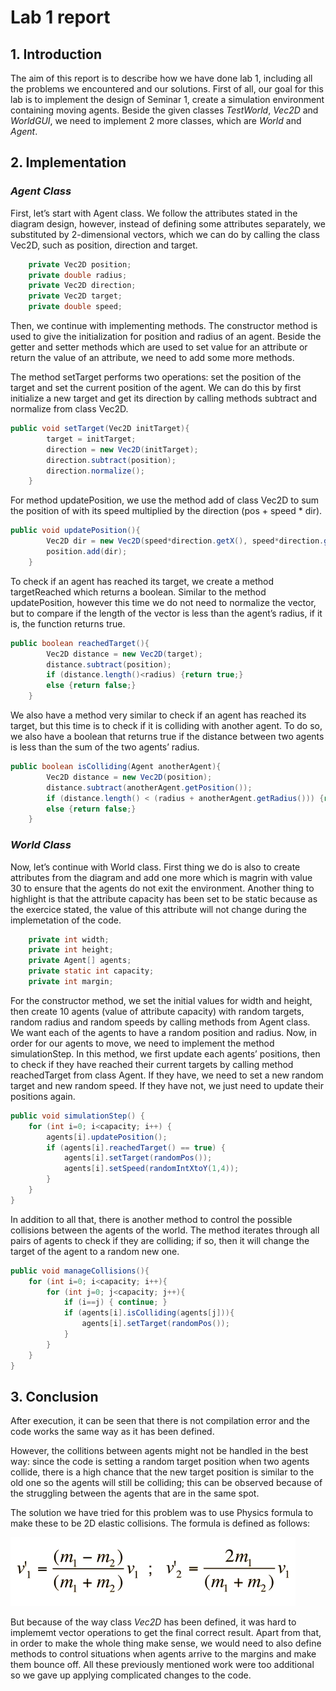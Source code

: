 
<!--
>1. An introduction where the problem is described. For example, what
should the program do? Which classes do you have to define? Which
methods do you have to implement for these classes?
>2. A description of possible alternative solutions that were discussed, and a
description of the chosen solution and the reason for choosing this solution
rather than others. It is also a good idea to mention the related theoretical
concepts of object-oriented programming that were applied as part of the
solution.
>3. A conclusion that describes how well the solution worked in practice,
i.e. did the tests show that the classes were correctly implemented? You
can also mention any difficulties during the implementation as well as any
doubts you might have had.
--->


# Lab 1 report

## 1. Introduction

The aim of this report is to describe how we have done lab 1, including all the problems we encountered and our solutions. First of all, our goal for this lab is to implement the design of Seminar 1, create a simulation environment containing moving agents. Beside the given classes *TestWorld*, *Vec2D* and *WorldGUI*, we need to implement 2 more classes, which are *World* and *Agent*.


## 2. Implementation

### ***Agent Class***

First, let’s start with Agent class. We follow the attributes stated in the diagram design, however, instead of defining some attributes separately, we substituted by 2-dimensional vectors, which we can do by calling the class Vec2D, such as position, direction and target. 

```java
    private Vec2D position;
    private double radius;
    private Vec2D direction;
    private Vec2D target;
    private double speed;
```

Then, we continue with implementing methods. The constructor method is used to give the initialization for position and radius of an agent. Beside the getter and setter methods which are used to set value for an attribute or return the value of an attribute, we need to add some more methods. 

The method setTarget performs two operations: set the position of the target and set the current position of the agent. We can do this by first initialize a new target and get its direction by calling methods subtract and normalize from class Vec2D. 

```java
public void setTarget(Vec2D initTarget){
        target = initTarget;
        direction = new Vec2D(initTarget);
        direction.subtract(position);
        direction.normalize();
    }
```

For method updatePosition, we use the method add of class Vec2D to sum the position of with its speed multiplied by the direction (pos + speed * dir). 

```java
public void updatePosition(){
        Vec2D dir = new Vec2D(speed*direction.getX(), speed*direction.getY());
        position.add(dir);
    }
```

To check if an agent has reached its target, we create a method targetReached which returns a boolean. Similar to the method updatePosition, however this time we do not need to normalize the vector, but to compare if the length of the vector is less than the agent’s radius, if it is, the function returns true. 

```java
public boolean reachedTarget(){
        Vec2D distance = new Vec2D(target);
        distance.subtract(position);
        if (distance.length()<radius) {return true;}
        else {return false;}
    }
```

We also have a method very similar to check if an agent has reached its target, but this time is to check if it is colliding with another agent. To do so, we also have a boolean that returns true if the distance between two agents is less than the sum of the two agents’ radius. 

```java
public boolean isColliding(Agent anotherAgent){
        Vec2D distance = new Vec2D(position);
        distance.subtract(anotherAgent.getPosition());
        if (distance.length() < (radius + anotherAgent.getRadius())) {return true;}
        else {return false;}
    }
```

### ***World Class***

Now, let’s continue with World class. First thing we do is also to create attributes from the diagram and add one more which is magrin with value 30 to ensure that the agents do not exit the environment. Another thing to highlight is that the attribute capacity has been set to be static because as the exercice stated, the value of this attribute will not change during the implemetation of the code.

```java
    private int width;
    private int height;
    private Agent[] agents;
    private static int capacity;
    private int margin;
```

For the constructor method, we set the initial values for width and height, then create 10 agents (value of attribute capacity) with random targets, random radius and random speeds by calling methods from Agent class. We want each of the agents to have a random position and radius. Now, in order for our agents to move, we need to implement the method simulationStep. In this method, we first update each agents’ positions, then to check if they have reached their current targets by calling method reachedTarget from class Agent. If they have, we need to set a new random target and new random speed. If they have not, we just need to update their positions again.

```java
public void simulationStep() {
    for (int i=0; i<capacity; i++) {
        agents[i].updatePosition();
        if (agents[i].reachedTarget() == true) {
            agents[i].setTarget(randomPos());
            agents[i].setSpeed(randomIntXtoY(1,4));
        }
    }
}
```

In addition to all that, there is another method to control the possible collisions between the agents of the world. The method iterates through all pairs of agents to check if they are colliding; if so, then it will change the target of the agent to a random new one.

```java
public void manageCollisions(){
    for (int i=0; i<capacity; i++){
        for (int j=0; j<capacity; j++){
            if (i==j) { continue; }
            if (agents[i].isColliding(agents[j])){
                agents[i].setTarget(randomPos());
            }
        }
    }
}
```

## 3. Conclusion

After execution, it can be seen that there is not compilation error and the code works the same way as it has been defined. 

However, the collitions between agents might not be handled in the best way: since the code is setting a random target position when two agents collide, there is a high chance that the new target position is similar to the old one so the agents will still be colliding; this can be observed because of the struggling between the agents that are in the same spot.

The solution we have tried for this problem was to use Physics formula to make these to be 2D elastic collisions. The formula is defined as follows:

![Image](elastic%20collision%20formula.png "2D elastic collision")

But because of the way class *Vec2D* has been defined, it was hard to implememt vector operations to get the final correct result. Apart from that, in order to make the whole thing make sense, we would need to also define methods to control situations when agents arrive to the margins and make them bounce off. All these previously mentioned work were too additional so we gave up applying complicated changes to the code.

